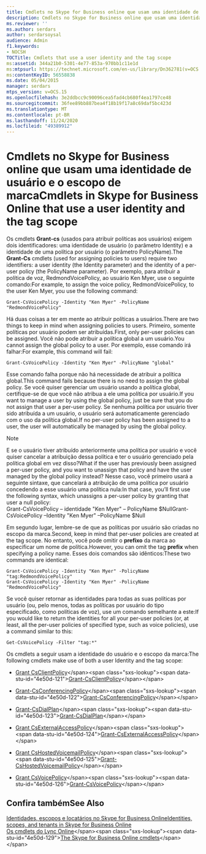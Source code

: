 ```yaml
---
title: Cmdlets no Skype for Business online que usam uma identidade de usuário e o escopo de marca
description: Cmdlets no Skype for Business online que usam uma identidade de usuário e o escopo de marca.
ms.reviewer: ''
ms.author: serdars
author: serdarsoysal
audience: Admin
f1.keywords:
- NOCSH
TOCTitle: Cmdlets that use a user identity and the tag scope
ms:assetid: 344a21b0-5301-4e77-853a-970bb1c11e1d
ms:mtpsurl: https://technet.microsoft.com/en-us/library/Dn362781(v=OCS.15)
ms:contentKeyID: 56558838
ms.date: 05/04/2015
manager: serdars
mtps_version: v=OCS.15
ms.openlocfilehash: 3e2ddbcc9c90096cea5fad4cb680f4ea1797ce48
ms.sourcegitcommit: 36fee89bb887bea4f18b19f17a8c69daf5bc423d
ms.translationtype: MT
ms.contentlocale: pt-BR
ms.lasthandoff: 11/24/2020
ms.locfileid: "49389912"
---
```

# <a name="cmdlets-in-skype-for-business-online-that-use-a-user-identity-and-the-tag-scope"></a><span data-ttu-id="4e50d-103">Cmdlets no Skype for Business online que usam uma identidade de usuário e o escopo de marca</span><span class="sxs-lookup"><span data-stu-id="4e50d-103">Cmdlets in Skype for Business Online that use a user identity and the tag scope</span></span>

 


<span data-ttu-id="4e50d-104">Os cmdlets **Grant-cs** (usados para atribuir políticas aos usuários) exigem dois identificadores: uma identidade de usuário (o parâmetro Identity) e a identidade de uma política por usuário (o parâmetro PolicyName).</span><span class="sxs-lookup"><span data-stu-id="4e50d-104">The **Grant-Cs** cmdlets (used for assigning policies to users) require two identifiers: a user identity (the Identity parameter) and the identity of a per-user policy (the PolicyName parameter).</span></span> <span data-ttu-id="4e50d-105">Por exemplo, para atribuir a política de voz, RedmondVoicePolicy, ao usuário Ken Myer, use o seguinte comando:</span><span class="sxs-lookup"><span data-stu-id="4e50d-105">For example, to assign the voice policy, RedmondVoicePolicy, to the user Ken Myer, you use the following command:</span></span>

    Grant-CsVoicePolicy -Identity "Ken Myer" -PolicyName "RedmondVoicePolicy"

<span data-ttu-id="4e50d-106">Há duas coisas a ter em mente ao atribuir políticas a usuários.</span><span class="sxs-lookup"><span data-stu-id="4e50d-106">There are two things to keep in mind when assigning policies to users.</span></span> <span data-ttu-id="4e50d-107">Primeiro, somente políticas por usuário podem ser atribuídas.</span><span class="sxs-lookup"><span data-stu-id="4e50d-107">First, only per-user policies can be assigned.</span></span> <span data-ttu-id="4e50d-108">Você não pode atribuir a política global a um usuário.</span><span class="sxs-lookup"><span data-stu-id="4e50d-108">You cannot assign the global policy to a user.</span></span> <span data-ttu-id="4e50d-109">Por exemplo, esse comando irá falhar:</span><span class="sxs-lookup"><span data-stu-id="4e50d-109">For example, this command will fail:</span></span>

    Grant-CsVoicePolicy -Identity "Ken Myer" -PolicyName "global"

<span data-ttu-id="4e50d-110">Esse comando falha porque não há necessidade de atribuir a política global.</span><span class="sxs-lookup"><span data-stu-id="4e50d-110">This command fails because there is no need to assign the global policy.</span></span> <span data-ttu-id="4e50d-111">Se você quiser gerenciar um usuário usando a política global, certifique-se de que você não atribua a ele uma política por usuário.</span><span class="sxs-lookup"><span data-stu-id="4e50d-111">If you want to manage a user by using the global policy, just be sure that you do not assign that user a per-user policy.</span></span> <span data-ttu-id="4e50d-112">Se nenhuma política por usuário tiver sido atribuída a um usuário, o usuário será automaticamente gerenciado com o uso da política global.</span><span class="sxs-lookup"><span data-stu-id="4e50d-112">If no per-user policy has been assigned to a user, the user will automatically be managed by using the global policy.</span></span>


> [!NOTE]  
> <span data-ttu-id="4e50d-113">E se o usuário tiver atribuído anteriormente uma política por usuário e você quiser cancelar a atribuição dessa política e ter o usuário gerenciado pela política global em vez disso?</span><span class="sxs-lookup"><span data-stu-id="4e50d-113">What if the user has previously been assigned a per-user policy, and you want to unassign that policy and have the user managed by the global policy instead?</span></span> <span data-ttu-id="4e50d-114">Nesse caso, você primeiro usará a seguinte sintaxe, que cancelará a atribuição de uma política por usuário concedendo a esse usuário uma política nula:</span><span class="sxs-lookup"><span data-stu-id="4e50d-114">In that case, you’ll first use the following syntax, which unassigns a per-user policy by granting that user a null policy:</span></span><BR><span data-ttu-id="4e50d-115">Grant-CsVoicePolicy – identidade "Ken Myer" – PolicyName $Null</span><span class="sxs-lookup"><span data-stu-id="4e50d-115">Grant-CsVoicePolicy –Identity "Ken Myer" –PolicyName $Null</span></span>



<span data-ttu-id="4e50d-116">Em segundo lugar, lembre-se de que as políticas por usuário são criadas no escopo da marca.</span><span class="sxs-lookup"><span data-stu-id="4e50d-116">Second, keep in mind that per-user policies are created at the tag scope.</span></span> <span data-ttu-id="4e50d-117">No entanto, você pode omitir o **prefixo** da marca ao especificar um nome de política.</span><span class="sxs-lookup"><span data-stu-id="4e50d-117">However, you can omit the tag **prefix** when specifying a policy name.</span></span> <span data-ttu-id="4e50d-118">Esses dois comandos são idênticos:</span><span class="sxs-lookup"><span data-stu-id="4e50d-118">These two commands are identical:</span></span>

    Grant-CsVoicePolicy -Identity "Ken Myer" -PolicyName "tag:RedmondVoicePolicy"
    Grant-CsVoicePolicy -Identity "Ken Myer" -PolicyName "RedmondVoicePolicy"

<span data-ttu-id="4e50d-119">Se você quiser retornar as identidades para todas as suas políticas por usuário (ou, pelo menos, todas as políticas por usuário do tipo especificado, como políticas de voz), use um comando semelhante a este:</span><span class="sxs-lookup"><span data-stu-id="4e50d-119">If you would like to return the identities for all your per-user policies (or, at least, all the per-user policies of specified type, such as voice policies), use a command similar to this:</span></span>

    Get-CsVoicePolicy -Filter "tag:*"

<span data-ttu-id="4e50d-120">Os cmdlets a seguir usam a identidade do usuário e o escopo da marca:</span><span class="sxs-lookup"><span data-stu-id="4e50d-120">The following cmdlets make use of both a user Identity and the tag scope:</span></span>

  - <span data-ttu-id="4e50d-121">[Grant CsClientPolicy](https://technet.microsoft.com/library/gg412942\(v=ocs.15\))</span><span class="sxs-lookup"><span data-stu-id="4e50d-121">[Grant-CsClientPolicy](https://technet.microsoft.com/library/gg412942\(v=ocs.15\))</span></span>

  - <span data-ttu-id="4e50d-122">[Grant-CsConferencingPolicy](https://technet.microsoft.com/library/gg425937\(v=ocs.15\))</span><span class="sxs-lookup"><span data-stu-id="4e50d-122">[Grant-CsConferencingPolicy](https://technet.microsoft.com/library/gg425937\(v=ocs.15\))</span></span>

  - <span data-ttu-id="4e50d-123">[Grant-CsDialPlan](https://technet.microsoft.com/library/gg398547\(v=ocs.15\))</span><span class="sxs-lookup"><span data-stu-id="4e50d-123">[Grant-CsDialPlan](https://technet.microsoft.com/library/gg398547\(v=ocs.15\))</span></span>

  - <span data-ttu-id="4e50d-124">[Grant CsExternalAccessPolicy](https://technet.microsoft.com/library/gg425942\(v=ocs.15\))</span><span class="sxs-lookup"><span data-stu-id="4e50d-124">[Grant-CsExternalAccessPolicy](https://technet.microsoft.com/library/gg425942\(v=ocs.15\))</span></span>

  - <span data-ttu-id="4e50d-125">[Grant CsHostedVoicemailPolicy](https://technet.microsoft.com/library/gg412829\(v=ocs.15\))</span><span class="sxs-lookup"><span data-stu-id="4e50d-125">[Grant-CsHostedVoicemailPolicy](https://technet.microsoft.com/library/gg412829\(v=ocs.15\))</span></span>

  - <span data-ttu-id="4e50d-126">[Grant CsVoicePolicy](https://technet.microsoft.com/library/gg398828\(v=ocs.15\))</span><span class="sxs-lookup"><span data-stu-id="4e50d-126">[Grant-CsVoicePolicy](https://technet.microsoft.com/library/gg398828\(v=ocs.15\))</span></span>

## <a name="see-also"></a><span data-ttu-id="4e50d-127">Confira também</span><span class="sxs-lookup"><span data-stu-id="4e50d-127">See Also</span></span>


[<span data-ttu-id="4e50d-128">Identidades, escopos e locatários no Skype for Business Online</span><span class="sxs-lookup"><span data-stu-id="4e50d-128">Identities, scopes, and tenants in Skype for Business Online</span></span>](identities-scopes-and-tenants-in-skype-for-business-online.md)  
<span data-ttu-id="4e50d-129">[Os cmdlets do Lync Online](https://technet.microsoft.com/library/dn362817\(v=ocs.15\))</span><span class="sxs-lookup"><span data-stu-id="4e50d-129">[The Skype for Business Online cmdlets](https://technet.microsoft.com/library/dn362817\(v=ocs.15\))</span></span>

